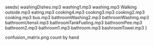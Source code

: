 seeds{ washingDishes.mp3
washing1.mp3
washing.mp3
Walking outside.mp3
eating.mp3
cooking4.mp3
cooking3.mp3
cooking2.mp3
cooking.mp3
bus.mp3
bathroomWashing2.mp3
bathroomWashing.mp3
bathroomUtensil.mp3
bathroomTankFueling.mp3
bathroomPee.mp3
bathroom2.mp3
bathroom1.mp3
bathroom.mp3
bashroomTowel.mp3        }

confusion_matrix.png count by hand
